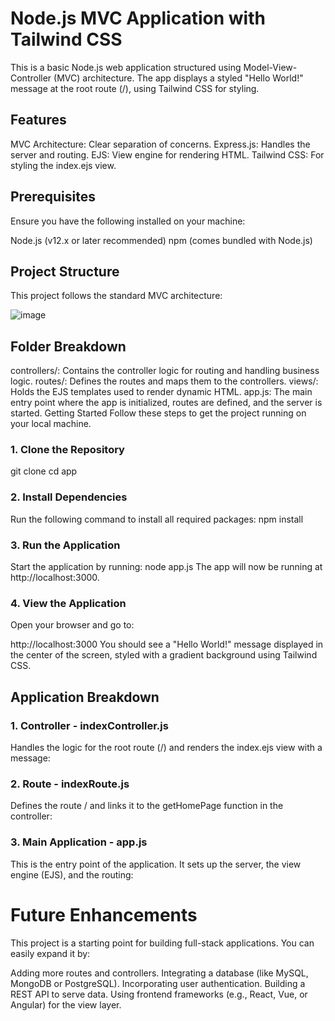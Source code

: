 # **Node.js MVC Application with Tailwind CSS**

This is a basic Node.js web application structured using Model-View-Controller (MVC) architecture. The app displays a styled "Hello World!" message at the root route (/), using Tailwind CSS for styling.

## **Features**

MVC Architecture: Clear separation of concerns.
Express.js: Handles the server and routing.
EJS: View engine for rendering HTML.
Tailwind CSS: For styling the index.ejs view.

## **Prerequisites**

Ensure you have the following installed on your machine:

Node.js (v12.x or later recommended)
npm (comes bundled with Node.js)

## **Project Structure**

This project follows the standard MVC architecture:

![image](https://github.com/user-attachments/assets/1b16f1b1-9a7f-434d-8a62-9f3768e54022)


## **Folder Breakdown**

controllers/: Contains the controller logic for routing and handling business logic.
routes/: Defines the routes and maps them to the controllers.
views/: Holds the EJS templates used to render dynamic HTML.
app.js: The main entry point where the app is initialized, routes are defined, and the server is started.
Getting Started
Follow these steps to get the project running on your local machine.

### **1. Clone the Repository**
git clone <repository-url>
cd app

### **2. Install Dependencies**
Run the following command to install all required packages:
npm install

### **3. Run the Application**
Start the application by running:
node app.js
The app will now be running at http://localhost:3000.

### **4. View the Application**
Open your browser and go to:

http://localhost:3000
You should see a "Hello World!" message displayed in the center of the screen, styled with a gradient background using Tailwind CSS.

## **Application Breakdown**

### 1. Controller - indexController.js
Handles the logic for the root route (/) and renders the index.ejs view with a message:

### 2. Route - indexRoute.js
Defines the route / and links it to the getHomePage function in the controller:

### 3. Main Application - app.js
This is the entry point of the application. It sets up the server, the view engine (EJS), and the routing:

# **Future Enhancements**

This project is a starting point for building full-stack applications. You can easily expand it by:

Adding more routes and controllers.
Integrating a database (like MySQL, MongoDB or PostgreSQL).
Incorporating user authentication.
Building a REST API to serve data.
Using frontend frameworks (e.g., React, Vue, or Angular) for the view layer.
